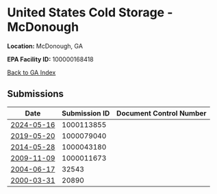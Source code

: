 # United States Cold Storage - McDonough

**Location:** McDonough, GA

**EPA Facility ID:** 100000168418

[Back to GA Index](../../index.md)

## Submissions

| Date | Submission ID | Document Control Number |
|------|--------------|-------------------------|
| [2024-05-16](submissions/1000113855.md) | 1000113855 |  |
| [2019-05-20](submissions/1000079040.md) | 1000079040 |  |
| [2014-05-28](submissions/1000043180.md) | 1000043180 |  |
| [2009-11-09](submissions/1000011673.md) | 1000011673 |  |
| [2004-06-17](submissions/32543.md) | 32543 |  |
| [2000-03-31](submissions/20890.md) | 20890 |  |
